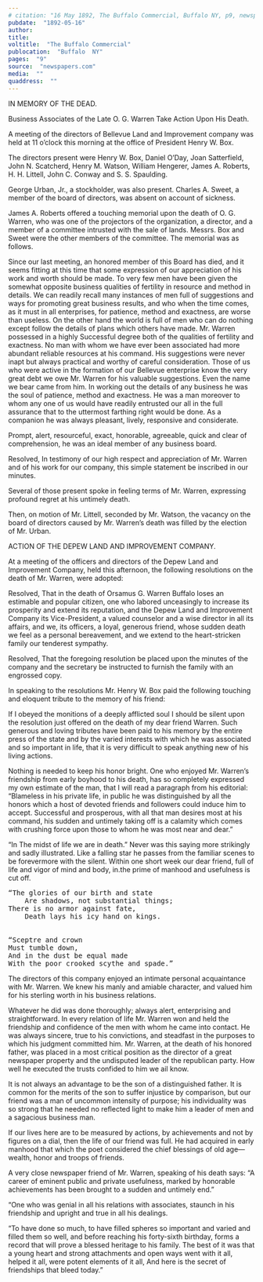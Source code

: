 ```yaml
---
# citation: "16 May 1892, The Buffalo Commercial, Buffalo NY, p9, newspapers.com."
pubdate:  "1892-05-16"
author: 
title: 
voltitle:  "The Buffalo Commercial"
publocation:  "Buffalo  NY"
pages:  "9"
source:  "newspapers.com"
media:  ""
quaddress:  ""
---
```

IN MEMORY OF THE DEAD. 

Business Associates of the Late O. G. Warren Take Action Upon His Death. 

A meeting of the directors of Bellevue Land and Improvement company was held at 11 o’clock this morning at the office of President Henry W. Box. 

The directors present were Henry W. Box, Daniel O’Day, Joan Satterfield, John N. Scatcherd, Henry M. Watson, William Hengerer, James A. Roberts, H. H. Littell, John C. Conway and S. S. Spaulding. 

George Urban, Jr., a stockholder, was also present. Charles A. Sweet, a member of the board of directors, was absent on account of sickness. 

James A. Roberts offered a touching memorial upon the death of O. G. Warren, who was one of the projectors of the organization, a director, and a member of a committee intrusted with the sale of lands. Messrs. Box and Sweet were the other members of the committee. The memorial was as follows. 

Since our last meeting, an honored member of this Board has died, and it seems fitting at this time that some expression of our appreciation of his work and worth should be made. To very few men have been given the somewhat opposite business qualities of fertility in resource and method in details. We can readily recall many instances of men full of suggestions and ways for promoting great business results, and who when the time comes, as it must in all enterprises, for patience, method and exactness, are worse than useless. On the other hand the world is full of men who can do nothing except follow the details of plans which others have made. Mr. Warren possessed in a highly Successful degree both of the qualities of fertility and exactness. No man with whom we have ever been associated had more abundant reliable resources at his command. His suggestions were never inapt but always practical and worthy of careful consideration. Those of us who were active in the formation of our Bellevue enterprise know the very great debt we owe Mr. Warren for his valuable suggestions. Even the name we bear came from him. In working out the details of any business he was the soul of patience, method and exactness. He was a man moreover to whom any one of us would have readily entrusted our all in the full assurance that to the uttermost farthing right would be done. As a companion he was always pleasant, lively, responsive and considerate. 

Prompt, alert, resourceful, exact, honorable, agreeable, quick and clear of comprehension, he was an ideal member of any business board. 

Resolved, In testimony of our high respect and appreciation of Mr. Warren and of his work for our company, this simple statement be inscribed in our minutes. 

Several of those present spoke in feeling terms of Mr. Warren, expressing profound regret at his untimely death. 

Then, on motion of Mr. Littell, seconded by Mr. Watson, the vacancy on the board of directors caused by Mr. Warren’s death was filled by the election of Mr. Urban. 

ACTION OF THE DEPEW LAND AND IMPROVEMENT COMPANY. 

At a meeting of the officers and directors of the Depew Land and Improvement Company, held this afternoon, the following resolutions on the death of Mr. Warren, were adopted: 

Resolved, That in the death of Orsamus G. Warren Buffalo loses an estimable and popular citizen, one who labored unceasingly to increase its prosperity and extend its reputation, and the Depew Land and Improvement Company its Vice-President, a valued counselor and a wise director in all its affairs, and we, its officers, a loyal, generous friend, whose sudden death we feel as a personal bereavement, and we extend to the heart-stricken family our tenderest sympathy. 

Resolved, That the foregoing resolution be placed upon the minutes of the company and the secretary be instructed to furnish the family with an engrossed copy. 

In speaking to the resolutions Mr. Henry W. Box paid the following touching and eloquent tribute to the memory of his friend: 

If I obeyed the monitions of a deeply afflicted soul I should be silent upon the resolution just offered on the death of my dear friend Warren. Such generous and loving tributes have been paid to his memory by the entire press of the state and by the varied interests with which he was associated and so important in life, that it is very difficult to speak anything new of his living actions. 

Nothing is needed to keep his honor bright. One who enjoyed Mr. Warren’s friendship from early boyhood to his death, has so completely expressed my own estimate of the man, that I will read a paragraph from his editorial: “Blameless in his private life, in public he was distinguished by all the honors which a host of devoted friends and followers could induce him to accept. Successful and prosperous, with all that man desires most at his command, his sudden and untimely taking off is a calamity which comes with crushing force upon those to whom he was most near and dear.” 

“In The midst of life we are in death.” Never was this saying more strikingly and sadly illustrated. Like a falling star he passes from the familiar scenes to be forevermore with the silent. Within one short week our dear friend, full of life and vigor of mind and body, in.the prime of manhood and usefulness is cut off. 

<pre>
“The glories of our birth and state 
    Are shadows, not substantial things; 
There is no armor against fate, 
    Death lays his icy hand on kings. 
<br/>
“Sceptre and crown
Must tumble down, 
And in the dust be equal made 
With the poor crooked scythe and spade.” 
</pre>

The directors of this company enjoyed an intimate personal acquaintance with Mr. Warren. We knew his manly and amiable character, and valued him for his sterling worth in his business relations. 

Whatever he did was done thoroughly; always alert, enterprising and straightforward. In every relation of life Mr. Warren won and held the friendship and confidence of the men with whom he came into contact. He was always sincere, true to his convictions, and steadfast in the purposes to which his judgment committed him. Mr. Warren, at the death of his honored father, was placed in a most critical position as the director of a great newspaper property and the undisputed leader of the republican party. How well he executed the trusts confided to him we ail know. 

It is not always an advantage to be the son of a distinguished father. It is common for the merits of the son to suffer injustice by comparison, but our friend was a man of uncommon intensity of purpose; his individuality was so strong that he needed no reflected light to make him a leader of men and a sagacious business man. 

If our lives here are to be measured by actions, by achievements and not by figures on a dial, then the life of our friend was full. He had acquired in early manhood that which the poet considered the chief blessings of old age—wealth, honor and troops of friends. 

A very close newspaper friend of Mr. Warren, speaking of his death says: “A career of eminent public and private usefulness, marked by honorable achievements has been brought to a sudden and untimely end.” 

“One who was genial in all his relations with associates, staunch in his friendship and upright and true in all his dealings. 

“To have done so much, to have filled spheres so important and varied and filled them so well, and before reaching his forty-sixth birthday, forms a record that will prove a blessed heritage to his family. The best of it was that a young heart and strong attachments and open ways went with it all, helped it all, were potent elements of it all, And here is the secret of friendships that bleed today.” 


